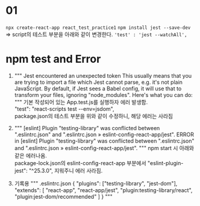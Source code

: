 # 01

`npx create-react-app react_test_practice1`
`npm install jest --save-dev`
=> script의 테스트 부분을 아래와 같이 변경한다.
`'test' : 'jest --watchAll',`

# npm test and Error

1.  """
    Jest encountered an unexpected token
    This usually means that you are trying to import a file which Jest cannot parse, e.g. it's not plain JavaScript.
    By default, if Jest sees a Babel config, it will use that to transform your files, ignoring "node_modules".
    Here's what you can do:
    """
    기본 작성되어 있는 App.test.js를 실행하자 에러 발생함.  
    "test": "react-scripts test --env=jsdom",  
    package.json의 테스트 부분을 위와 같이 수정하니, 해당 에러는 사라짐

2.  """
    [eslint] Plugin "testing-library" was conflicted between ".eslintrc.json" and ".eslintrc.json » eslint-config-react-app/jest".
    ERROR in [eslint] Plugin "testing-library" was conflicted between ".eslintrc.json" and ".eslintrc.json » eslint-config-react-app/jest".
    """
    npm start 시 아래와 같은 에러나옴.  
    package-lock.json의 eslint-config-react-app 부분에서 "eslint-plugin-jest": "^25.3.0", 지워주니 에러 사라짐.

3.  기록용
    """
    .eslintrc.json
    {
    "plugins": ["testing-library", "jest-dom"],
    "extends": [
    "react-app",
    "react-app/jest",
    "plugin:testing-library/react",
    "plugin:jest-dom/recommended"
    ]
    }
    """
